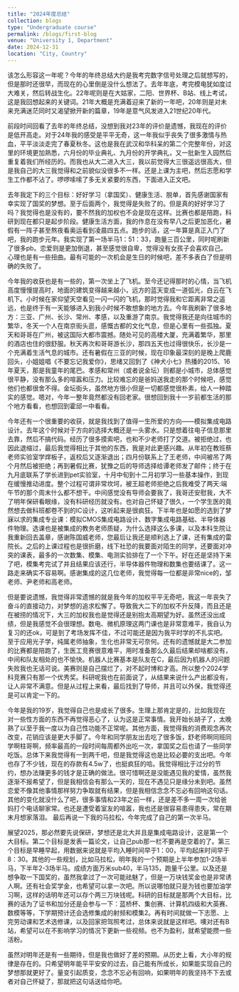 ```yaml
---
title: "2024年度总结"
collection: blogs
type: "Undergraduate course"
permalink: /blogs/first-blog
venue: "University 1, Department"
date: 2024-12-31
location: "City, Country"
---
```



该怎么形容这一年呢？今年的年终总结大约是我考完数字信号处理之后就想写的，但是那时还很早，而现在的心里倒是没什么想法了。去年年底，考完模电犹如度过大难关，然后转战生化。22年呢则是在大姑家，二阳、世界杯、B站、线上考试，这是我回想起来的关键词。21年大概是充满着迎来了新的一年吧，20年则是对未来充满迷茫同时又渴望掀开新的篇章，19年是意气风发进入21世纪20年代。

前段时间回看了去年的年终总结，没想到我对23年的评价是遗憾，我现在的评价是低开高走。对于24年我的感受是平平无奇，这一年我似乎丧失了很多激情与热血，平平淡淡走完了春夏秋冬。这也是我在武汉和华科呆的第二个完整年份，对这里的环境更加熟悉，六月份的毕业典礼、九月份的开学典礼，又一批新生入园然后重复着我们所经历的。而我也从大二进入大三，我以前觉得大三很遥远很高大，但是我自己的大三我觉得和之前貌似没很多不一样。还是上课为主吧，然后志愿和学生工作都不沾了。啰啰嗦嗦了多无关紧要的东西，下面进入正文吧。

去年我定下的三个目标：好好学习（拿国奖）、健康生活、脱单，首先感谢国家有幸实现了国奖的梦想。至于后面两个，我觉得是失败了的。但是真的好好学习了吗？我觉得也是没有的，要不然我的加权也不会是现在这样。比赛也都是陪跑，科研到现在都只是起步阶段。健康生活方面，我的作息在没有早八之后更加恶化，暑假有一阵子甚至熬夜看奥运看到凌晨四五点。跑步的话，这一年算是真正入门了吧，我的跑步元年。我实现了第一场半马1：51：33，跑量三百公里，同时呢刷新了很多pb。恋爱则是更加倒退，甚至感觉很自卑，觉得没有女孩子会喜欢自己。心理也是有一些扭曲。最有可能的一次机会是生日的时候吧，差不多表白了但是明确的失败了。

今年我的收获也是有一些的，第一次坐上了飞机。至今还记得那时的心情，当飞机高度慢慢提高时，地面的建筑变得越来越小，远方的蓝天变成一道弧光，白云在飞机下。小时候在家仰望天空看见一闪一闪的飞机，那时觉得我和它距离非常之遥远，也是终于有一天能够进入到我小时候不敢想象的地方去。今年我刷新了很多地方：三亚、广州、长沙、常州、孝感，以及重游了南京。我觉得我还是向往城市的繁华，冬天一个人在南京街头逛，感慨古都的文化气息，但是心里有一些孤独。夏天和哥哥在广州，被这国际大都市震撼。随处可见的高楼大厦，充满着繁华，那里的酒店也住的很舒服。秋天再次和哥哥游长沙，那四五天也过得很快乐，长沙是一个充满着生活气息的城市。还有暑假在三亚的时候，现在印象最深刻的是晚上爬鹿回头，小姐姐唱《不要忘记我爱你》，思绪又回到了《神犬小七》热播的2015、16年夏天，那是我童年的尾巴。孝感和常州（或者说金坛）则都是小城市，总体感觉很平静，没有那么多的喧嚣和压力。比较难忘的是爸妈送我走的那个时候吧，感觉他们也都很舍不得。金坛街头，虽然地方很小但是一切都感觉很朴素，给人一种踏实的感觉。嗯对，今年一整年竟然都没有回老家。很想回到我十一岁前都生活的那个地方看看，也想回到霍邱一中看看。

今年还有一个很重要的收获，就是我找到了值得一生所爱的方向——模拟集成电路设计。去年这个时候对于方向的选择大概还是一头雾水。只是想着往电子信息那里去靠，然后不搞代码。经历了很多摸索吧，也和不少老师打了交道。被拒绝过，也因此退缩过，最后我觉得相比于其他的东西，我是对此更感兴趣。从年初在教班蔡老师实验室学焊板子，返校后又逐渐退出；四月份联系上了王老师，中间被吊了两个月然后被拒绝；再到暑假比赛，犹豫之后的导师选择给谭老师发了邮件；终于在九月底联系了学长进到pet实验室，十月中旬到十二月初学习一些基本操作，到现在缓慢推动进度。整个过程可谓非常坎坷，被王超老师拒绝之后我难受了两天:端午节的那个周末什么都不想干。中间感觉没有导师会要我了，我哥还安慰我，大不了明年保研看眼缘，没有科研经历就没有。也对自己怀疑了很久，一个学生医的竟然想去做科班都卷不到的IC设计，这听起来是很疯狂。下半年也是如愿的选到了梦寐以求的集成专业课：模拟CMOS集成电路设计、数字集成电路基础、半导体器件物理。选课也是被集成的教务老师质疑，为什么选择这么多课，以及本科生院让我重新回去盖章，感谢陈国威老师，您最后让我还是顺利选上了课，还有集成的雷院长。之后的上课过程也是很折磨，线下社恐的我要面对陌生的同学，还要面对冲突的课表，最多的一次数集、模集、电测实验排在了一个下午。好在还是坚持下来了吧，模集考完试了并且结果应该还行，半导体器件物理和数集也要结课了。这一路走来确实不容易啊。感谢集成的这几位老师，我觉得每一位都是非常nice的，邹老师、尹老师和高老师。

但是要说遗憾，我觉得非常遗憾的就是我今年的加权平平无奇吧，我这一年丧失了奋斗的直接动力，对梦想的追求松懈了。导致我大二下的加权不升反降，而且还是在被捞的情况下，大三的加权我也是觉得还是别抱太高期望为好。虽然还没出成绩，但是我感觉不会很理想。数电、微机原理这两门课也是非常意难平，我自认为复习的还ok，可是到了考场发挥不佳，不过可能还是因为我平时学的不扎实吧。至于应用光子学，纯属老师抽象，生化也非常无可奈何。还有的遗憾就是大二参加的比赛都是陪跑了，生医工竞赛很意难平，用时准备那么久最后结果却啥都没有，中间和队友相处的也不愉快。机器人比赛基本是队友在C，最后因为机器人的问题失败我也无话可说。美赛则是自己摆烂了，对不起时博和才高。所以整个2024学科竞赛只有那一个优秀奖。科研呢我也在前面说了，从结果来说什么产出都没有，让人非常不满意。但是从过程上来看，最后找到了导师，并且可以外保，我觉得还是可以肯定一下的。

今年是我的19岁，我觉得自己也是成长了很多。生理上那肯定是的，比如我现在对一些性方面的东西不再觉得恶心了，认为这是正常事情。我开始长胡子了，太晚熟了以至于我一度以为自己性功能不正常呢。其他方面，我觉得我的消费观念再次改变，花销应该是更大手脚了。今年和同学朋友出去吃了很多饭，舒老师啊同班同学啊柱哥啊，频率最高的一段时间每周都外出吃一次，拿国奖之后也请了一些同学吃饭。总体下来我觉得有一到两千吧，但是我觉得这也是比较必要的支出吧。今年也存了不少钱，现在的存款有4.5w了，也挺疯狂的哈。我觉得相比于过分的节约，想办法赚更多的钱才是正确的做法。很可惜啊还是没能遇见我的爱情，虽然我逐渐不报希望了，但是我相信会有那么一天的，现在不遇见只是缘分未到吧。虽然恋爱不像其他事情那样努力争取就有结果，但是我相信念念不忘必有回响这句话。其他的变化就没什么了吧，很多事情和23年之前一样，还是差不多一周一次给爸妈打个电话聊家常。也还是遭受着室友的喧嚣，我也还是很容易患得患失，常在期末月想家落泪。
最后再说一下我的马拉松，今年完成了自己的第一次半马。

展望2025，那必然要先说保研，梦想还是北大并且是集成电路设计，这是第一个大目标。第二个目标是发表一篇论文，让自己pub那一栏不要再是空着的了。第三个目标是早睡早起，用数据来说就是平均入睡时间早于1：00，平均起床时间早于8：30。其他的一些规划，比如马拉松，明年我的一个预期是上半年参加1-2场半马，下半年2-3场半马。成绩方面万米sub40，半马135，跑量千公里。以及还是想争取一下国奖的，虽然我拿过了一次可能祛魅了，但是一万块钱奖金也是非常诱人啊。还有社会奖学金，也希望可以拿一次吧。所以说哪怕就只是为钱也要加油学习啊，这样的话明年还可以存个两三万块钱呢。科研的目标就是那两个大目标，比赛的话为了证书和加分还是会参与一下：蓝桥杯、集创赛、计算机四级和大英赛、数模等等，下学期预计还会选修集成的射频和模集2。再有时间就做一下志愿、上完劳动课和艺术选修课，以及回家把驾照考过，总体来说就是这样吧。噢对还有B站，希望可以在不影响学习的情况下更新一些视频。也不为盈利，就希望能攒一些活粉。

虽然对明年还是有一些期待，但是我也做好了差的预期。从历史上看，大小年的规律是存在的。只希望明年能平平安安的过去，自己能有所成长，如果能实现自己的梦想那就更好了。量变引起质变，念念不忘必有回响，如果明年的我坚持不下去或者对自己怀疑了，那就把这句话送给你吧。

